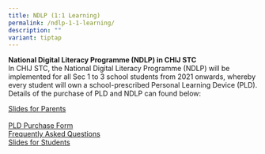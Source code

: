 ```yaml
---
title: NDLP (1:1 Learning)
permalink: /ndlp-1-1-learning/
description: ""
variant: tiptap
---
```

<p><strong>National Digital Literacy Programme (NDLP) in CHIJ STC<br></strong>In
CHIJ STC, the National Digital Literacy Programme (NDLP) will be implemented
for all Sec 1 to 3 school students from 2021 onwards, whereby every student
will own a school-prescribed Personal Learning Device (PLD). Details of
the purchase of PLD and NDLP can found below:</p>
<p><a href="/files/NDLP/IP1___Parent_Engagement_Deck_2024_STC_for_website_final1.pdf" rel="noopener noreferrer nofollow" target="_blank">Slides for Parents</a>
<br>
<br><a href="https://go.gov.sg/pdlpadmin" rel="noopener noreferrer nofollow" target="">PLD Purchase Form</a>
<br><a href="/files/NDLP/FAQs_for_Parents_2024.pdf" rel="noopener noreferrer nofollow" target="_blank">Frequently Asked Questions </a>
<br><a href="/files/NDLP/ip6_student_engagement_deck_2024_stc.pdf" rel="noopener noreferrer nofollow" target="_blank">Slides for Students</a>
</p>